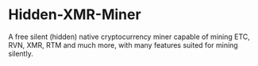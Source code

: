 # Hidden-XMR-Miner
A free silent (hidden) native cryptocurrency miner capable of mining ETC, RVN, XMR, RTM and much more, with many features suited for mining silently.
